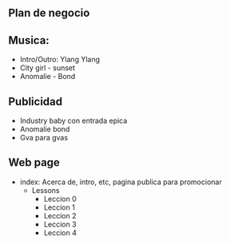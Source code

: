 ## Plan de negocio

## Musica:
- Intro/Outro: Ylang Ylang
- City girl - sunset
- Anomalie - Bond

## Publicidad

- Industry baby con entrada epica
- Anomalie bond
- Gva para gvas

## Web page

- index: Acerca de, intro, etc, pagina publica para promocionar
    - Lessons
        - Leccion 0
        - Leccion 1
        - Leccion 2
        - Leccion 3
        - Leccion 4
